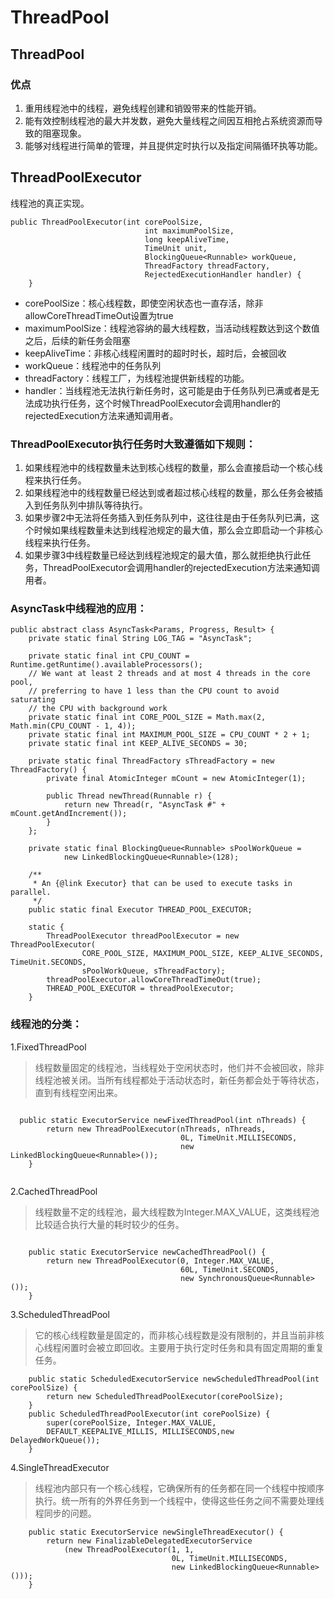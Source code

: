 # ThreadPool

## ThreadPool
### 优点
1. 重用线程池中的线程，避免线程创建和销毁带来的性能开销。
2. 能有效控制线程池的最大并发数，避免大量线程之间因互相抢占系统资源而导致的阻塞现象。
3. 能够对线程进行简单的管理，并且提供定时执行以及指定间隔循环执等功能。

## ThreadPoolExecutor
线程池的真正实现。


``` 
public ThreadPoolExecutor(int corePoolSize,
                              int maximumPoolSize,
                              long keepAliveTime,
                              TimeUnit unit,
                              BlockingQueue<Runnable> workQueue,
                              ThreadFactory threadFactory,
                              RejectedExecutionHandler handler) {
    }
```

* corePoolSize：核心线程数，即使空闲状态也一直存活，除非allowCoreThreadTimeOut设置为true
* maximumPoolSize：线程池容纳的最大线程数，当活动线程数达到这个数值之后，后续的新任务会阻塞
* keepAliveTime：非核心线程闲置时的超时时长，超时后，会被回收
* workQueue：线程池中的任务队列
* threadFactory：线程工厂，为线程池提供新线程的功能。
* handler：当线程池无法执行新任务时，这可能是由于任务队列已满或者是无法成功执行任务，这个时候ThreadPoolExecutor会调用handler的rejectedExecution方法来通知调用者。

### ThreadPoolExecutor执行任务时大致遵循如下规则：

1. 如果线程池中的线程数量未达到核心线程的数量，那么会直接启动一个核心线程来执行任务。
2. 如果线程池中的线程数量已经达到或者超过核心线程的数量，那么任务会被插入到任务队列中排队等待执行。
3. 如果步骤2中无法将任务插入到任务队列中，这往往是由于任务队列已满，这个时候如果线程数量未达到线程池规定的最大值，那么会立即启动一个非核心线程来执行任务。
4. 如果步骤3中线程数量已经达到线程池规定的最大值，那么就拒绝执行此任务，ThreadPoolExecutor会调用handler的rejectedExecution方法来通知调用者。

### AsyncTask中线程池的应用：

```
public abstract class AsyncTask<Params, Progress, Result> {
    private static final String LOG_TAG = "AsyncTask";

    private static final int CPU_COUNT = Runtime.getRuntime().availableProcessors();
    // We want at least 2 threads and at most 4 threads in the core pool,
    // preferring to have 1 less than the CPU count to avoid saturating
    // the CPU with background work
    private static final int CORE_POOL_SIZE = Math.max(2, Math.min(CPU_COUNT - 1, 4));
    private static final int MAXIMUM_POOL_SIZE = CPU_COUNT * 2 + 1;
    private static final int KEEP_ALIVE_SECONDS = 30;

    private static final ThreadFactory sThreadFactory = new ThreadFactory() {
        private final AtomicInteger mCount = new AtomicInteger(1);

        public Thread newThread(Runnable r) {
            return new Thread(r, "AsyncTask #" + mCount.getAndIncrement());
        }
    };

    private static final BlockingQueue<Runnable> sPoolWorkQueue =
            new LinkedBlockingQueue<Runnable>(128);

    /**
     * An {@link Executor} that can be used to execute tasks in parallel.
     */
    public static final Executor THREAD_POOL_EXECUTOR;

    static {
        ThreadPoolExecutor threadPoolExecutor = new ThreadPoolExecutor(
                CORE_POOL_SIZE, MAXIMUM_POOL_SIZE, KEEP_ALIVE_SECONDS, TimeUnit.SECONDS,
                sPoolWorkQueue, sThreadFactory);
        threadPoolExecutor.allowCoreThreadTimeOut(true);
        THREAD_POOL_EXECUTOR = threadPoolExecutor;
    }

```

### 线程池的分类：

1.FixedThreadPool

> 线程数量固定的线程池，当线程处于空闲状态时，他们并不会被回收，除非线程池被关闭。当所有线程都处于活动状态时，新任务都会处于等待状态，直到有线程空闲出来。

```

  public static ExecutorService newFixedThreadPool(int nThreads) {
        return new ThreadPoolExecutor(nThreads, nThreads,
                                      0L, TimeUnit.MILLISECONDS,
                                      new LinkedBlockingQueue<Runnable>());
    } 
    
```


2.CachedThreadPool
>线程数量不定的线程池，最大线程数为Integer.MAX_VALUE，这类线程池比较适合执行大量的耗时较少的任务。

```

    public static ExecutorService newCachedThreadPool() {
        return new ThreadPoolExecutor(0, Integer.MAX_VALUE,
                                      60L, TimeUnit.SECONDS,
                                      new SynchronousQueue<Runnable>());
    }
```

3.ScheduledThreadPool

>它的核心线程数量是固定的，而非核心线程数是没有限制的，并且当前非核心线程闲置时会被立即回收。主要用于执行定时任务和具有固定周期的重复任务。

```
    public static ScheduledExecutorService newScheduledThreadPool(int corePoolSize) {
        return new ScheduledThreadPoolExecutor(corePoolSize);
    }
    public ScheduledThreadPoolExecutor(int corePoolSize) {
        super(corePoolSize, Integer.MAX_VALUE,
        DEFAULT_KEEPALIVE_MILLIS, MILLISECONDS,new DelayedWorkQueue());
    }
```

4.SingleThreadExecutor
>线程池内部只有一个核心线程，它确保所有的任务都在同一个线程中按顺序执行。统一所有的外界任务到一个线程中，使得这些任务之间不需要处理线程同步的问题。

```
    public static ExecutorService newSingleThreadExecutor() {
        return new FinalizableDelegatedExecutorService
            (new ThreadPoolExecutor(1, 1,
                                    0L, TimeUnit.MILLISECONDS,
                                    new LinkedBlockingQueue<Runnable>()));
    }
```